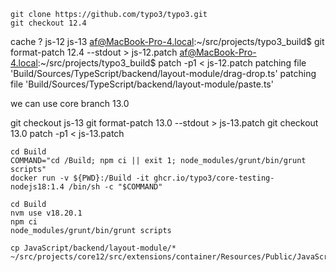 
    git clone https://github.com/typo3/typo3.git
    git checkout 12.4
    

cache ?
js-12
js-13
af@MacBook-Pro-4.local:~/src/projects/typo3_build$ git format-patch  12.4 --stdout > js-12.patch
af@MacBook-Pro-4.local:~/src/projects/typo3_build$ patch -p1 < js-12.patch
patching file 'Build/Sources/TypeScript/backend/layout-module/drag-drop.ts'
patching file 'Build/Sources/TypeScript/backend/layout-module/paste.ts'




we can use core branch 13.0

git checkout js-13
git format-patch 13.0 --stdout > js-13.patch
git checkout 13.0
patch -p1 < js-13.patch



    cd Build
    COMMAND="cd /Build; npm ci || exit 1; node_modules/grunt/bin/grunt scripts"
    docker run -v ${PWD}:/Build -it ghcr.io/typo3/core-testing-nodejs18:1.4 /bin/sh -c "$COMMAND"

    cd Build
    nvm use v18.20.1
    npm ci
    node_modules/grunt/bin/grunt scripts

    cp JavaScript/backend/layout-module/* ~/src/projects/core12/src/extensions/container/Resources/Public/JavaScript/Overrides/